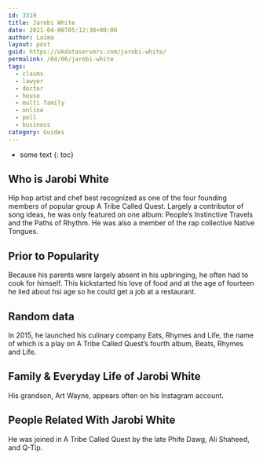 ```yaml
---
id: 3319
title: Jarobi White
date: 2021-04-06T05:12:38+00:00
author: Laima
layout: post
guid: https://ukdataservers.com/jarobi-white/
permalink: /04/06/jarobi-white
tags:
  - claims
  - lawyer
  - doctor
  - house
  - multi family
  - online
  - poll
  - business
category: Guides
---
```


* some text
{: toc}


## Who is Jarobi White
                  
                  
                  
Hip hop artist and chef best recognized as one of the four founding members of popular group A Tribe Called Quest. Largely a contributor of song ideas, he was only featured on one album: People&#8217;s Instinctive Travels and the Paths of Rhythm. He was also a member of the rap collective Native Tongues.
                  
              
            
              
            
                
                
                
## Prior to Popularity
                  
                  
                  
Because his parents were largely absent in his upbringing, he often had to cook for himself. This kickstarted his love of food and at the age of fourteen he lied about hsi age so he could get a job at a restaurant.
                  
              
            
              
            
                
                
                
## Random data
                  
                  
                  
In 2015, he launched his culinary company Eats, Rhymes and Life, the name of which is a play on A Tribe Called Quest&#8217;s fourth album, Beats, Rhymes and Life.
                  
              
            
              
            
                
                
                
## Family & Everyday Life of Jarobi White
                  
                  
                  
His grandson, Art Wayne, appears often on his Instagram account.
                  
              
            
              
            
                
                
                
## People Related With Jarobi White
                  
                  
                  
He was joined in A Tribe Called Quest by the late Phife Dawg, Ali Shaheed, and Q-Tip.
                  
              
            
              
            
                
              
            
              
              
            
            
              
            
          
          
          